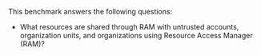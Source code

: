 This benchmark answers the following questions:

- What resources are shared through RAM with untrusted accounts, organization units, and organizations using Resource Access Manager (RAM)?
